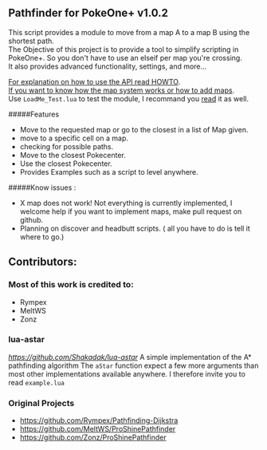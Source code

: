## Pathfinder for PokeOne+ v1.0.2
This script provides a module to move from a map A to a map B using the shortest path.  
The Objective of this project is to provide a tool to simplify scripting in PokeOne+. So you don't have to use an elseif per map you're crossing.  
It also provides advanced functionality, settings, and more...  

[For explanation on how to use the API read HOWTO](https://github.com/Crazy3001/PokeOnePlus-PathFinder/blob/master/HOWTO.md).  
[If you want to know how the map system works or how to add maps](https://github.com/Crazy3001/PokeOnePlus-PathFinder/blob/master/ADDINGMAPS.md).  
Use `LoadMe_Test.lua` to test the module, I recommand you [read](https://github.com/Crazy3001/PokeOnePlus-PathFinder/blob/master/LoadMe_Test.lua) it as well. 

#####Features

* Move to the requested map or go to the closest in a list of Map given.
* move to a specific cell on a map.
* checking for possible paths.
* Move to the closest Pokecenter.
* Use the closest Pokecenter.
* Provides Examples such as a script to level anywhere.

#####Know issues :

* X map does not work! Not everything is currently implemented, I welcome help if you want to implement maps, make pull request on github.
* Planning on discover and headbutt scripts. ( all you have to do is tell it where to go.)

## Contributors:

### Most of this work is credited to:
- Rympex
- MeltWS
- Zonz

### lua-astar
*https://github.com/Shakadak/lua-astar*
A simple implementation of the A* pathfinding algorithm
The `aStar` function expect a few more arguments than most other implementations available anywhere.
I therefore invite you to read `example.lua`

### Original Projects
- https://github.com/Rympex/Pathfinding-Dijkstra
- https://github.com/MeltWS/ProShinePathfinder
- https://github.com/Zonz/ProShinePathfinder
